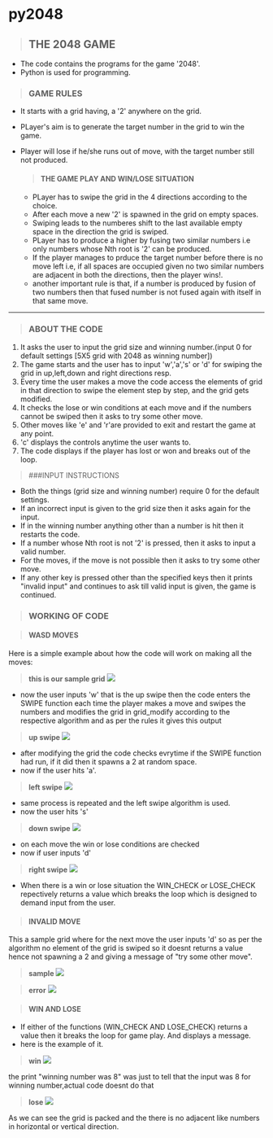 # py2048
>## THE 2048 GAME
* The code contains the programs for the game '2048'.
* Python is used for programming.

>### GAME RULES
* It starts with a grid having, a '2' anywhere on the grid.
* PLayer's aim is to generate the target number in the grid to win the game.
* Player will lose if he/she runs out of move, with the target number still not produced.

  >#### THE GAME PLAY AND WIN/LOSE SITUATION
  * PLayer has to swipe the grid in the 4 directions according to the choice.
  * After each move a new '2' is spawned in the grid on empty spaces.
  * Swiping leads to the numberes shift to the last available empty space in the direction the grid is swiped.
  * PLayer has to produce a higher by fusing two similar numbers i.e only numbers whose Nth root is '2' can be produced.
  * If the player manages to prduce the target number before there is  no move left i.e, if all spaces are occupied given no two similar numbers are adjacent in both the directions, then the player wins!.
  * another important rule is that, if a number is produced by fusion of two numbers then that fused number is not fused again with itself in that same move.
---
  
>### ABOUT THE CODE
1. It asks the user to input the grid size and winning number.(input 0 for default settings [5X5 grid with 2048 as winning number])
1. The game starts and the user has to input 'w','a','s' or 'd' for swiping the grid in up,left,down and right directions resp.
1. Every time the user makes a move the code access the elements of grid in that direction to swipe the element step by step, and the grid gets modified.
1. It checks the lose or win conditions at each move and if the numbers cannot be swiped then it asks to try some other move.
1. Other moves like 'e' and 'r'are provided to exit and restart the game at any point.
1. 'c' displays the controls anytime the user wants to.
1. The code displays if the player has lost or won and breaks out of the loop.

>###INPUT INSTRUCTIONS
* Both the things (grid size and winning number) require 0 for the default settings.
* If an incorrect input is given to the grid size then it asks again for the input.
* If in the winning number anything other than a number is hit then it restarts the code.
* If a number whose Nth root is not '2' is pressed, then it asks to input a valid number.
* For the moves, if the move is not possible then it asks to try some other move.
* If any other key is pressed other than the specified keys then it prints "invalid input" and continues to ask till valid input is given, the game is continued.


>### WORKING OF CODE

  >#### WASD MOVES
  Here is a simple example about how the code will work on making all the moves:

  >__this is our sample grid__
  ![](images/ssf1.PNG)
  * now the user inputs 'w' that is the up swipe then the code enters the SWIPE function each time the player makes a move and swipes the numbers and modifies the grid in grid_modify according to the respective algorithm and as per the rules it gives this output

  >__up swipe__
  ![](images/ssfw2.PNG)
  * after modifying the grid the code checks evrytime if the SWIPE function had run, if it did then it spawns a 2 at random space.
  * now if the user hits 'a'.

  >__left swipe__
  ![](images/ssfa3.PNG)
  * same process is repeated and the left swipe algorithm is used.
  * now the user hits 's'

  >__down swipe__
  ![](images/ssfs4.PNG)

  * on each move the win or lose conditions are checked 
  * now if user inputs 'd'

  >__right swipe__
  ![](images/ssfd5.PNG)

  * When there is a win or lose situation the WIN_CHECK or LOSE_CHECK repectively returns a value which breaks the loop which is  designed to demand input from the user.
  
  
  >#### INVALID MOVE
  This a sample grid where for the next move the user inputs 'd' so as per the algorithm no element of the grid is swiped so it doesnt returns a value hence not spawning a 2 and giving a message of "try some other move".
  
  >__sample__
  ![](images/key1.PNG)
  
  >__error__
  ![](images/key2.PNG)
  
  
  >#### WIN AND LOSE
  * If either of the functions (WIN_CHECK AND LOSE_CHECK) returns a value then it breaks the loop for game play. And displays a message.
  * here is the example of it.
  
  >__win__
 ![](images/win.PNG)
 
 the print "winning number was 8" was just to tell that the input was 8 for winning number,actual code doesnt do that
 
 >__lose__
 ![](images/lose.PNG)
 
 As we can see the grid is packed and the there is no adjacent like numbers in horizontal or vertical direction.


